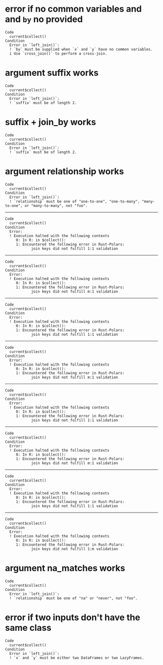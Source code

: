 # error if no common variables and and `by` no provided

    Code
      current$collect()
    Condition
      Error in `left_join()`:
      ! `by` must be supplied when `x` and `y` have no common variables.
      i Use `cross_join()` to perform a cross-join.

# argument suffix works

    Code
      current$collect()
    Condition
      Error in `left_join()`:
      ! `suffix` must be of length 2.

# suffix + join_by works

    Code
      current$collect()
    Condition
      Error in `left_join()`:
      ! `suffix` must be of length 2.

# argument relationship works

    Code
      current$collect()
    Condition
      Error in `left_join()`:
      ! `relationship` must be one of "one-to-one", "one-to-many", "many-to-one", or "many-to-many", not "foo".

---

    Code
      current$collect()
    Condition
      Error:
      ! Execution halted with the following contexts
         0: In R: in $collect():
         1: Encountered the following error in Rust-Polars:
            	join keys did not fulfill 1:1 validation

---

    Code
      current$collect()
    Condition
      Error:
      ! Execution halted with the following contexts
         0: In R: in $collect():
         1: Encountered the following error in Rust-Polars:
            	join keys did not fulfill m:1 validation

---

    Code
      current$collect()
    Condition
      Error:
      ! Execution halted with the following contexts
         0: In R: in $collect():
         1: Encountered the following error in Rust-Polars:
            	join keys did not fulfill 1:1 validation

---

    Code
      current$collect()
    Condition
      Error:
      ! Execution halted with the following contexts
         0: In R: in $collect():
         1: Encountered the following error in Rust-Polars:
            	join keys did not fulfill m:1 validation

---

    Code
      current$collect()
    Condition
      Error:
      ! Execution halted with the following contexts
         0: In R: in $collect():
         1: Encountered the following error in Rust-Polars:
            	join keys did not fulfill 1:1 validation

---

    Code
      current$collect()
    Condition
      Error:
      ! Execution halted with the following contexts
         0: In R: in $collect():
         1: Encountered the following error in Rust-Polars:
            	join keys did not fulfill m:1 validation

---

    Code
      current$collect()
    Condition
      Error:
      ! Execution halted with the following contexts
         0: In R: in $collect():
         1: Encountered the following error in Rust-Polars:
            	join keys did not fulfill 1:1 validation

---

    Code
      current$collect()
    Condition
      Error:
      ! Execution halted with the following contexts
         0: In R: in $collect():
         1: Encountered the following error in Rust-Polars:
            	join keys did not fulfill 1:m validation

# argument na_matches works

    Code
      current$collect()
    Condition
      Error in `left_join()`:
      ! `relationship` must be one of "na" or "never", not "foo".

# error if two inputs don't have the same class

    Code
      current$collect()
    Condition
      Error in `left_join()`:
      ! `x` and `y` must be either two DataFrames or two LazyFrames.

